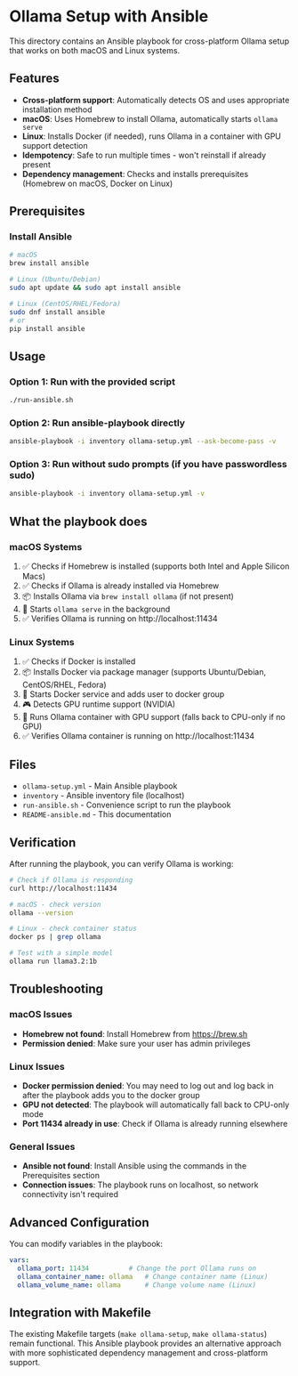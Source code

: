 # Ollama Setup with Ansible

This directory contains an Ansible playbook for cross-platform Ollama setup that works on both macOS and Linux systems.

## Features

- **Cross-platform support**: Automatically detects OS and uses appropriate installation method
- **macOS**: Uses Homebrew to install Ollama, automatically starts `ollama serve`
- **Linux**: Installs Docker (if needed), runs Ollama in a container with GPU support detection
- **Idempotency**: Safe to run multiple times - won't reinstall if already present
- **Dependency management**: Checks and installs prerequisites (Homebrew on macOS, Docker on Linux)

## Prerequisites

### Install Ansible
```bash
# macOS
brew install ansible

# Linux (Ubuntu/Debian)
sudo apt update && sudo apt install ansible

# Linux (CentOS/RHEL/Fedora)
sudo dnf install ansible
# or
pip install ansible
```

## Usage

### Option 1: Run with the provided script
```bash
./run-ansible.sh
```

### Option 2: Run ansible-playbook directly
```bash
ansible-playbook -i inventory ollama-setup.yml --ask-become-pass -v
```

### Option 3: Run without sudo prompts (if you have passwordless sudo)
```bash
ansible-playbook -i inventory ollama-setup.yml -v
```

## What the playbook does

### macOS Systems
1. ✅ Checks if Homebrew is installed (supports both Intel and Apple Silicon Macs)
2. ✅ Checks if Ollama is already installed via Homebrew
3. 📦 Installs Ollama via `brew install ollama` (if not present)
4. 🚀 Starts `ollama serve` in the background
5. ✅ Verifies Ollama is running on http://localhost:11434

### Linux Systems
1. ✅ Checks if Docker is installed
2. 📦 Installs Docker via package manager (supports Ubuntu/Debian, CentOS/RHEL, Fedora)
3. 🐳 Starts Docker service and adds user to docker group
4. 🎮 Detects GPU runtime support (NVIDIA)
5. 🚀 Runs Ollama container with GPU support (falls back to CPU-only if no GPU)
6. ✅ Verifies Ollama container is running on http://localhost:11434

## Files

- `ollama-setup.yml` - Main Ansible playbook
- `inventory` - Ansible inventory file (localhost)
- `run-ansible.sh` - Convenience script to run the playbook
- `README-ansible.md` - This documentation

## Verification

After running the playbook, you can verify Ollama is working:

```bash
# Check if Ollama is responding
curl http://localhost:11434

# macOS - check version
ollama --version

# Linux - check container status
docker ps | grep ollama

# Test with a simple model
ollama run llama3.2:1b
```

## Troubleshooting

### macOS Issues
- **Homebrew not found**: Install Homebrew from https://brew.sh
- **Permission denied**: Make sure your user has admin privileges

### Linux Issues
- **Docker permission denied**: You may need to log out and log back in after the playbook adds you to the docker group
- **GPU not detected**: The playbook will automatically fall back to CPU-only mode
- **Port 11434 already in use**: Check if Ollama is already running elsewhere

### General Issues
- **Ansible not found**: Install Ansible using the commands in the Prerequisites section
- **Connection issues**: The playbook runs on localhost, so network connectivity isn't required

## Advanced Configuration

You can modify variables in the playbook:

```yaml
vars:
  ollama_port: 11434          # Change the port Ollama runs on
  ollama_container_name: ollama   # Change container name (Linux)
  ollama_volume_name: ollama      # Change volume name (Linux)
```

## Integration with Makefile

The existing Makefile targets (`make ollama-setup`, `make ollama-status`) remain functional. This Ansible playbook provides an alternative approach with more sophisticated dependency management and cross-platform support.
